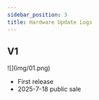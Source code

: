 ```yaml
---
sidebar_position: 3
title: Hardware Update Logs
---
```


## V1

<div style={{ textAlign: 'center' }}>
  ![](img/01.png)
</div>


- First release
- 2025-7-18 public sale
